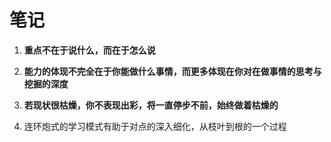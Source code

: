 # 笔记

1. **重点不在于说什么，而在于怎么说**

2. **能力的体现不完全在于你能做什么事情，而更多体现在你对在做事情的思考与挖掘的深度**

3. **若现状很枯燥，你不表现出彩，将一直停步不前，始终做着枯燥的**

4. 连环炮式的学习模式有助于对点的深入细化，从枝叶到根的一个过程

